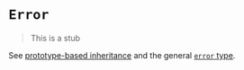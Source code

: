 # `Error`

> This is a stub

See [prototype-based inheritance][concept-prototype-inheritance] and the general [`error` type][type-error].

[concept-prototype-inheritance]: ../info/prototype_inheritance.md
[type-error]: https://github.com/exercism/v3/blob/main/reference/types/error.md
